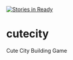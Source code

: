 [![Stories in Ready](https://badge.waffle.io/cutecity/cutecity.png?label=ready&title=Ready)](https://waffle.io/cutecity/cutecity)
# cutecity
Cute City Building Game
